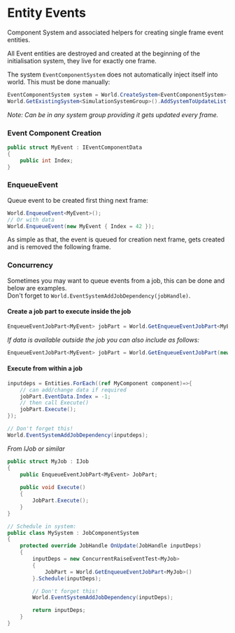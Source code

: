 
# Entity Events

Component System and associated helpers for creating single frame event entities.

All Event entities are destroyed and created at the beginning of the initialisation system, they live for exactly one frame.

The system `EventComponentSystem` does not automatically inject itself into world. This must be done manually:
```c#
EventComponentSystem system = World.CreateSystem<EventComponentSystem>();
World.GetExistingSystem<SimulationSystemGroup>().AddSystemToUpdateList(system);
```
*Note: Can be in any system group providing it gets updated every frame.*

### Event Component Creation
```c#
public struct MyEvent : IEventComponentData 
{
    public int Index;
}
```

### EnqueueEvent
Queue event to be created first thing next frame:
```c#
World.EnqueueEvent<MyEvent>();
// Or with data
World.EnqueueEvent(new MyEvent { Index = 42 });
```

As simple as that, the event is queued for creation next frame, gets created and is removed the following frame.

### Concurrency
Sometimes you may want to queue events from a job, this can be done and below are examples.   
Don't forget to `World.EventSystemAddJobDependency(jobHandle)`.

#### Create a job part to execute inside the job  
```c#
EnqueueEventJobPart<MyEvent> jobPart = World.GetEnqueueEventJobPart<MyEvent>();
```
*If data is available outside the job you can also include as follows:*
```c#
EnqueueEventJobPart<MyEvent> jobPart = World.GetEnqueueEventJobPart(new MyEvent {Index = 42}); 
```  
#### Execute from within a job
```c#
inputdeps = Entities.ForEach((ref MyComponent component)=>{
    // can add/change data if required
    jobPart.EventData.Index = -1;
    // then call Execute()
    jobPart.Execute();
});

// Don't forget this!
World.EventSystemAddJobDependency(inputdeps);
```
*From IJob or similar*
```c#
public struct MyJob : IJob
{
    public EnqueueEventJobPart<MyEvent> JobPart;
    
    public void Execute()
    {
        JobPart.Execute();
    }
}

// Schedule in system:
public class MySystem : JobComponentSystem
{
    protected override JobHandle OnUpdate(JobHandle inputDeps)
    {
        inputDeps = new ConcurrentRaiseEventTest<MyJob>
        {
            JobPart = World.GetEnqueueEventJobPart<MyJob>()
        }.Schedule(inputDeps);

        // Don't forget this!
        World.EventSystemAddJobDependency(inputDeps);

        return inputDeps;
    }
}
```

